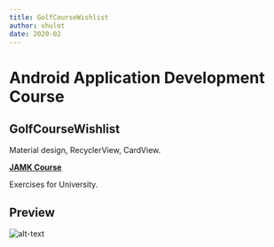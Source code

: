 ```yaml
---
title: GolfCourseWishlist
author: vhulot
date: 2020-02
---
```


# Android Application Development Course

## GolfCourseWishlist

Material design, RecyclerView, CardView.

[**JAMK Course**](http://ttow0625.pages.labranet.jamk.fi/android-application-development/)

Exercises for University.

## Preview

![alt-text](img/Screenrecorder-2020-01-14-09-58-55-313.gif "Preview for Golf Course Wishlist")
